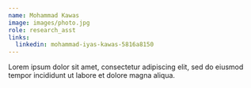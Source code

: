```yaml
---
name: Mohammad Kawas
image: images/photo.jpg
role: research_asst
links:
  linkedin: mohammad-iyas-kawas-5816a8150
---
```


Lorem ipsum dolor sit amet, consectetur adipiscing elit, sed do eiusmod tempor incididunt ut labore et dolore magna aliqua.
